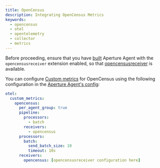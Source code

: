 ```yaml
---
title: OpenCensus
description: Integrating OpenCensus Metrics
keywords:
  - opencensus
  - otel
  - opentelemetry
  - collector
  - metrics
---
```


Before proceeding, ensure that you have [built][build] Aperture Agent with the
`opencensusreceiver` extension enabled, so that [opencensusreceiver][receiver]
is available.

You can configure [Custom metrics][custom-metrics] for OpenCensus using the
following configuration in the [Aperture Agent's config][agent-config]:

```yaml
otel:
  custom_metrics:
    opencensus:
      per_agent_group: true
      pipeline:
        processors:
          - batch
        receivers:
          - opencensus
      processors:
        batch:
          send_batch_size: 10
          timeout: 10s
      receivers:
        opencensus: [opencensusreceiver configuration here]
```

[build]: /reference/aperturectl/build/agent/agent.md
[receiver]:
  https://github.com/open-telemetry/opentelemetry-collector-contrib/tree/main/receiver/opencensusreceiver
[custom-metrics]: /reference/configuration/agent.md#custom-metrics-config
[agent-config]: /reference/configuration/agent.md#agent-o-t-e-l-config
